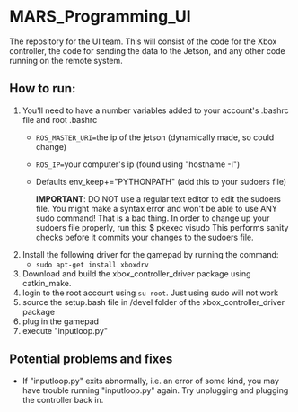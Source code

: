 # MARS_Programming_UI
The repository for the UI team. This will consist of the code for the Xbox controller, the code for sending the data to the Jetson, and any other code running on the remote system. 
## How to run:
1. You'll need to have a number variables added to your account's .bashrc file and root .bashrc
    - `ROS_MASTER_URI=`the ip of the jetson (dynamically made, so could change)
    - `ROS_IP=`your computer's ip (found using "hostname -I")
    - Defaults env_keep+="PYTHONPATH" (add this to your sudoers file)
    
        **IMPORTANT**: DO NOT use a regular text editor to edit the sudoers file. You might make a syntax error and won't be able to use ANY sudo command! That is a bad thing.
        In order to change up your sudoers file properly, run this: $ pkexec visudo
        This performs sanity checks before it commits your changes to the sudoers file.
2. Install the following driver for the gamepad by running the command:
    - `sudo apt-get install xboxdrv`
3. Download and build the xbox_controller_driver package using catkin_make.
4. login to the root account using `su root`.  Just using sudo will not work
5. source the setup.bash file in /devel folder of the xbox_controller_driver package
6. plug in the gamepad
7. execute "inputloop.py"

## Potential problems and fixes
- If "inputloop.py" exits abnormally, i.e. an error of some kind, you may have trouble running "inputloop.py" again.  Try unplugging and plugging the controller back in.
